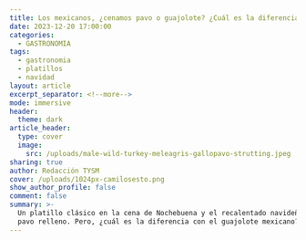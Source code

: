 ```yaml
---
title: Los mexicanos, ¿cenamos pavo o guajolote? ¿Cuál es la diferencia?
date: 2023-12-20 17:00:00
categories:
  - GASTRONOMIA
tags:
  - gastronomia
  - platillos
  - navidad
layout: article
excerpt_separator: <!--more-->
mode: immersive
header:
  theme: dark
article_header:
  type: cover
  image:
    src: /uploads/male-wild-turkey-meleagris-gallopavo-strutting.jpeg
sharing: true
author: Redacción TYSM
cover: /uploads/1024px-camilosesto.png
show_author_profile: false
comment: false
summary: >-
  Un platillo clásico en la cena de Nochebuena y el recalentado navideño es el
  pavo relleno. Pero, ¿cuál es la diferencia con el guajolote mexicano?
---
```

